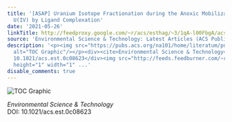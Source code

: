 ```yaml
---
title: '[ASAP] Uranium Isotope Fractionation during the Anoxic Mobilization of Noncrystalline
  U(IV) by Ligand Complexation'
date: '2021-05-26'
linkTitle: http://feedproxy.google.com/~r/acs/esthag/~3/1qA-l00FbgA/acs.est.0c08623
source: 'Environmental Science & Technology: Latest Articles (ACS Publications)'
description: '<p><img src="https://pubs.acs.org/na101/home/literatum/publisher/achs/journals/content/esthag/0/esthag.ahead-of-print/acs.est.0c08623/20210526/images/medium/es0c08623_0005.gif"
  alt="TOC Graphic"/></p><div><cite>Environmental Science & Technology</cite></div><div>DOI:
  10.1021/acs.est.0c08623</div><img src="http://feeds.feedburner.com/~r/acs/esthag/~4/1qA-l00FbgA"
  height="1" width="1" ...'
disable_comments: true
---
```

<p><img src="https://pubs.acs.org/na101/home/literatum/publisher/achs/journals/content/esthag/0/esthag.ahead-of-print/acs.est.0c08623/20210526/images/medium/es0c08623_0005.gif" alt="TOC Graphic"/></p><div><cite>Environmental Science & Technology</cite></div><div>DOI: 10.1021/acs.est.0c08623</div><img src="http://feeds.feedburner.com/~r/acs/esthag/~4/1qA-l00FbgA" height="1" width="1" ...